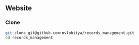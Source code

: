 ## Website

### Clone
```bash
git clone git@github.com:nvlohitya/records_management.git
cd records_management
``` 


